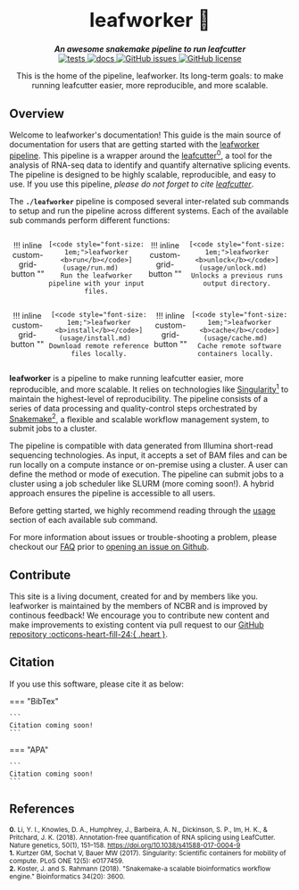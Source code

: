 <div align="center">

  <h1 style="font-size: 250%">leafworker 🔬</h1>

  <b><i>An awesome snakemake pipeline to run leafcutter</i></b><br> 
  <a href="https://github.com/OpenOmics/leafworker/actions/workflows/main.yaml">
    <img alt="tests" src="https://github.com/OpenOmics/leafworker/workflows/tests/badge.svg">
  </a>
  <a href="https://github.com/OpenOmics/leafworker/actions/workflows/docs.yml">
    <img alt="docs" src="https://github.com/OpenOmics/leafworker/workflows/docs/badge.svg">
  </a>
  <a href="https://github.com/OpenOmics/leafworker/issues">
    <img alt="GitHub issues" src="https://img.shields.io/github/issues/OpenOmics/leafworker?color=brightgreen">
  </a>
  <a href="https://github.com/OpenOmics/leafworker/blob/main/LICENSE">
    <img alt="GitHub license" src="https://img.shields.io/github/license/OpenOmics/leafworker">
  </a>

  <p>
    This is the home of the pipeline, leafworker. Its long-term goals: to make running leafcutter easier, more reproducible, and more scalable.
  </p>

</div>  


## Overview

Welcome to leafworker's documentation! This guide is the main source of documentation for users that are getting started with the [leafworker pipeline](https://github.com/OpenOmics/leafworker/). This pipeline is a wrapper around the [leafcutter<sup>0</sup>](https://github.com/davidaknowles/leafcutter/tree/master), a tool for the analysis of RNA-seq data to identify and quantify alternative splicing events. The pipeline is designed to be highly scalable, reproducible, and easy to use. If you use this pipeline, _please do not forget to cite [leafcutter](https://www.nature.com/articles/s41588-017-0004-9)_.

The **`./leafworker`** pipeline is composed several inter-related sub commands to setup and run the pipeline across different systems. Each of the available sub commands perform different functions: 

<section align="center" markdown="1" style="display: flex; flex-wrap: row wrap; justify-content: space-around;">

!!! inline custom-grid-button ""

    [<code style="font-size: 1em;">leafworker <b>run</b></code>](usage/run.md)   
    Run the leafworker pipeline with your input files.

!!! inline custom-grid-button ""

    [<code style="font-size: 1em;">leafworker <b>unlock</b></code>](usage/unlock.md)  
    Unlocks a previous runs output directory.

</section>

<section align="center" markdown="1" style="display: flex; flex-wrap: row wrap; justify-content: space-around;">


!!! inline custom-grid-button ""

    [<code style="font-size: 1em;">leafworker <b>install</b></code>](usage/install.md)  
    Download remote reference files locally.


!!! inline custom-grid-button ""

    [<code style="font-size: 1em;">leafworker <b>cache</b></code>](usage/cache.md)  
    Cache remote software containers locally.  

</section>

**leafworker** is a pipeline to make running leafcutter easier, more reproducible, and more scalable. It relies on technologies like [Singularity<sup>1</sup>](https://singularity.lbl.gov/) to maintain the highest-level of reproducibility. The pipeline consists of a series of data processing and quality-control steps orchestrated by [Snakemake<sup>2</sup>](https://snakemake.readthedocs.io/en/stable/), a flexible and scalable workflow management system, to submit jobs to a cluster.

The pipeline is compatible with data generated from Illumina short-read sequencing technologies. As input, it accepts a set of BAM files and can be run locally on a compute instance or on-premise using a cluster. A user can define the method or mode of execution. The pipeline can submit jobs to a cluster using a job scheduler like SLURM (more coming soon!). A hybrid approach ensures the pipeline is accessible to all users.

Before getting started, we highly recommend reading through the [usage](usage/run.md) section of each available sub command.

For more information about issues or trouble-shooting a problem, please checkout our [FAQ](faq/questions.md) prior to [opening an issue on Github](https://github.com/OpenOmics/leafworker/issues).

## Contribute 

This site is a living document, created for and by members like you. leafworker is maintained by the members of NCBR and is improved by continous feedback! We encourage you to contribute new content and make improvements to existing content via pull request to our [GitHub repository :octicons-heart-fill-24:{ .heart }](https://github.com/OpenOmics/leafworker).

## Citation

If you use this software, please cite it as below:  

=== "BibTex"

    ```
    Citation coming soon!
    ```

=== "APA"

    ```
    Citation coming soon!
    ```

## References

<sup>**0.** Li, Y. I., Knowles, D. A., Humphrey, J., Barbeira, A. N., Dickinson, S. P., Im, H. K., & Pritchard, J. K. (2018). Annotation-free quantification of RNA splicing using LeafCutter. Nature genetics, 50(1), 151–158. https://doi.org/10.1038/s41588-017-0004-9</sup>  
<sup>**1.**  Kurtzer GM, Sochat V, Bauer MW (2017). Singularity: Scientific containers for mobility of compute. PLoS ONE 12(5): e0177459.</sup>  
<sup>**2.**  Koster, J. and S. Rahmann (2018). "Snakemake-a scalable bioinformatics workflow engine." Bioinformatics 34(20): 3600.</sup>  
